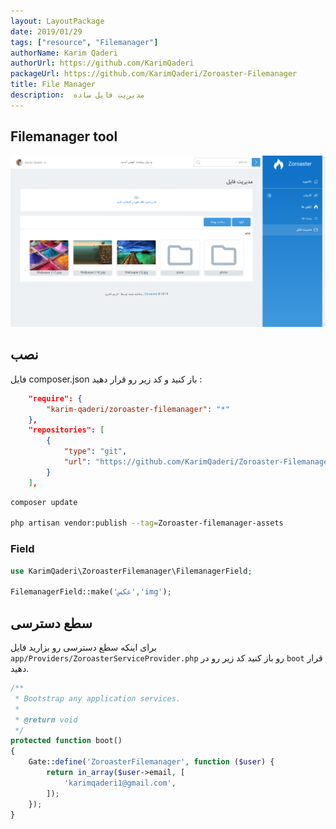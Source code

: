 ```yaml
---
layout: LayoutPackage
date: 2019/01/29
tags: ["resource", "Filemanager"]
authorName: Karim Qaderi 
authorUrl: https://github.com/KarimQaderi
packageUrl: https://github.com/KarimQaderi/Zoroaster-Filemanager
title: File Manager
description:  مدیریت فایل ساده
---
```

## Filemanager tool

![Filemanager tool](https://raw.githubusercontent.com/KarimQaderi/Zoroaster-Filemanager/master/1.png)

## نصب 

فایل composer.json باز کنید و کد زیر رو قرار دهید :

```json
    "require": {
        "karim-qaderi/zoroaster-filemanager": "*"
    },
    "repositories": [
        {
            "type": "git",
            "url": "https://github.com/KarimQaderi/Zoroaster-Filemanager.git"
        }
    ],
```

```bash
composer update

php artisan vendor:publish --tag=Zoroaster-filemanager-assets
```


### Field

```php
use KarimQaderi\ZoroasterFilemanager\FilemanagerField;

FilemanagerField::make('عکس','img');

```


## سطع دسترسی 

برای اینکه سطع دسترسی رو بزارید فایل `app/Providers/ZoroasterServiceProvider.php` رو باز کنید کد زیر رو در `boot` قرار دهید. 

```php
/**
 * Bootstrap any application services.
 *
 * @return void
 */
protected function boot()
{
    Gate::define('ZoroasterFilemanager', function ($user) {
        return in_array($user->email, [
            'karimqaderi1@gmail.com',
        ]);
    });
}
```